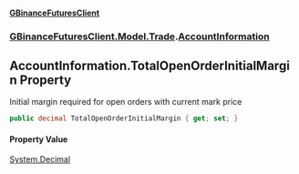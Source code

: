 #### [GBinanceFuturesClient](./index.md 'index')
### [GBinanceFuturesClient.Model.Trade](./GBinanceFuturesClient-Model-Trade.md 'GBinanceFuturesClient.Model.Trade').[AccountInformation](./GBinanceFuturesClient-Model-Trade-AccountInformation.md 'GBinanceFuturesClient.Model.Trade.AccountInformation')
## AccountInformation.TotalOpenOrderInitialMargin Property
Initial margin required for open orders with current mark price  
```csharp
public decimal TotalOpenOrderInitialMargin { get; set; }
```
#### Property Value
[System.Decimal](https://docs.microsoft.com/en-us/dotnet/api/System.Decimal 'System.Decimal')  
